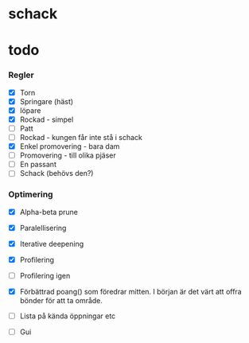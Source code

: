 # schack

# todo
### Regler
- [x] Torn
- [x] Springare (häst)
- [x] löpare
- [x] Rockad - simpel
- [ ] Patt
- [ ] Rockad - kungen får inte stå i schack
- [X] Enkel promovering - bara dam
- [ ] Promovering - till olika pjäser  
- [ ] En passant
- [ ] Schack (behövs den?)

### Optimering
- [x] Alpha-beta prune
- [x] Paralellisering
- [x] Iterative deepening
- [x] Profilering
- [ ] Profilering igen
- [x] Förbättrad poang() som föredrar mitten. I början är det värt att offra bönder för att ta område.
- [ ] Lista på kända öppningar etc
- [ ] Gui


